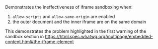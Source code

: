 Demonstrates the ineffectiveness of iframe sandboxing when:

1. `allow-scripts` and `allow-same-origin` are enabled
2. the outer document and the inner iframe are on the same domain

This demonstrates the problem highlighted in the first warning of the
sandbox section in https://html.spec.whatwg.org/multipage/embedded-content.html#the-iframe-element
